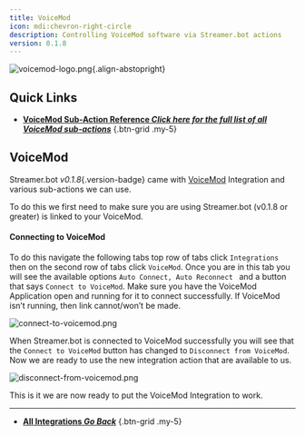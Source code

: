 ```yaml
---
title: VoiceMod
icon: mdi:chevron-right-circle
description: Controlling VoiceMod software via Streamer.bot actions
version: 0.1.8
---
```


![voicemod-logo.png](/logos/voicemod.png){.align-abstopright}
## Quick Links

- [<i class="mdi mdi-lightning-bolt-outline text--voicemod"></i> **VoiceMod Sub-Action Reference *Click here for the full list of all VoiceMod sub-actions***](/Sub-Actions/VoiceMod)
{.btn-grid .my-5}

## VoiceMod
Streamer.bot *v0.1.8*{.version-badge} came with [VoiceMod](https://www.voicemod.net/) Integration and various sub-actions we can use.

To do this we first need to make sure you are using Streamer.bot (v0.1.8 or greater) is linked to your VoiceMod.


#### Connecting to VoiceMod
To do this navigate the following tabs top row of tabs click `Integrations` then on the second row of tabs click `VoiceMod`. Once you are in this tab you will see the available options `Auto Connect, Auto Reconnect ` and a button that says `Connect to VoiceMod`.  Make sure you have the VoiceMod Application open and running for it to connect successfully. If VoiceMod isn’t running, then link cannot/won’t be made.

![connect-to-voicemod.png](/voicemod/connect-to-voicemod.png)


When Streamer.bot is connected to VoiceMod successfully you will see that the `Connect to VoiceMod` button has changed to `Disconnect from VoiceMod`. Now we are ready to use the new integration action that are available to us.


![disconnect-from-voicemod.png](/voicemod/disconnect-from-voicemod.png)

This is it we are now ready to put the VoiceMod Integration to work.

---

- [<i class="mdi mdi-chevron-left"></i> **All Integrations *Go Back***](/Integrations)
{.btn-grid .my-5}